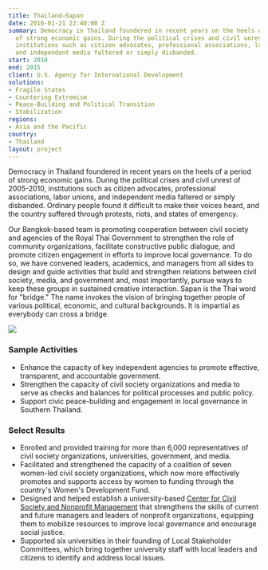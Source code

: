 ```yaml
---
title: Thailand—Sapan
date: 2016-01-21 22:40:00 Z
summary: Democracy in Thailand foundered in recent years on the heels of a period
  of strong economic gains. During the political crises and civil unrest of 2005-2010,
  institutions such as citizen advocates, professional associations, labor unions,
  and independent media faltered or simply disbanded.
start: 2010
end: 2015
client: U.S. Agency for International Development
solutions:
- Fragile States
- Countering Extremism
- Peace-Building and Political Transition
- Stabilization
regions:
- Asia and the Pacific
country:
- Thailand
layout: project
---
```


Democracy in Thailand foundered in recent years on the heels of a period of strong economic gains. During the political crises and civil unrest of 2005-2010, institutions such as citizen advocates, professional associations, labor unions, and independent media faltered or simply disbanded. Ordinary people found it difficult to make their voices heard, and the country suffered through protests, riots, and states of emergency.

Our Bangkok-based team is promoting cooperation between civil society and agencies of the Royal Thai Government to strengthen the role of community organizations, facilitate constructive public dialogue, and promote citizen engagement in efforts to improve local governance. To do so, we have convened leaders, academics, and managers from all sides to design and guide activities that build and strengthen relations between civil society, media, and government and, most importantly, pursue ways to keep these groups in sustained creative interaction. Sapan is the Thai word for "bridge." The name invokes the vision of bringing together people of various political, economic, and cultural backgrounds. It is impartial as everybody can cross a bridge.

![][1]

###  Sample Activities

* Enhance the capacity of key independent agencies to promote effective, transparent, and accountable government.
* Strengthen the capacity of civil society organizations and media to serve as checks and balances for political processes and public policy.
* Support civic peace-building and engagement in local governance in Southern Thailand.

###  Select Results

* Enrolled and provided training for more than 6,000 representatives of civil society organizations, universities, government, and media.
* Facilitated and strengthened the capacity of a coalition of seven women-led civil society organizations, which now more effectively promotes and supports access by women to funding through the country's Women's Development Fund.
* Designed and helped establish a university-based [Center for Civil Society and Nonprofit Management](http://dai-global-developments.com/articles/usaid-sapan-program-energized-thailands-civil-society/) that strengthens the skills of current and future managers and leaders of nonprofit organizations, equipping them to mobilize resources to improve local governance and encourage social justice.
* Supported six universities in their founding of Local Stakeholder Committees, which bring together university staff with local leaders and citizens to identify and address local issues.

[1]: https://assetify-dai.com/projects/Sapan.jpg
